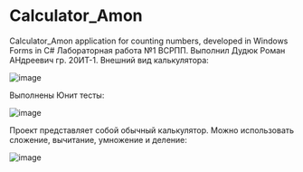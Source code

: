 # Calculator_Amon

Calculator_Amon application for counting numbers, developed in Windows Forms in C# Лабораторная работа №1 ВСРПП. Выполнил Дудюк Роман АНдреевич гр. 20ИТ-1. Внешний вид калькулятора:

![image](https://user-images.githubusercontent.com/97306928/198833734-cf78a1ad-6555-4376-9f6e-aa8a65e47b53.png)

Выполнены Юнит тесты:

![image](https://user-images.githubusercontent.com/97306928/198833918-db7a6268-9822-4e18-ac77-c0f1303c532f.png)

Проект представляет собой обычный калькулятор. Можно использовать сложение, вычитание, умножение и деление:

![image](https://user-images.githubusercontent.com/97306928/198833938-6840064f-ecc6-4c2b-acab-eec969adf67d.png)

